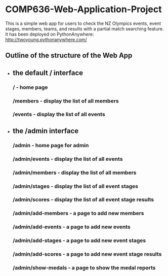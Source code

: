 # COMP636-Web-Application-Project
This is a simple web app for users to check the NZ Olympics events, event stages, members, teams, and results with a partial match searching feature.
It has been deployed on PythonAnywhere: http://twoyoung.pythonanywhere.com/


## Outline of the structure of the Web App

- <h2>the default / interface</h2>
  <h3>/ - home page</h3>
  <h3>/members - display the list of all members</h3>
  
  <h3>/events - display the list of all events</h3>
  
- <h2>the /admin interface</h2>
  <h3>/admin - home page for admin</h3>
  <h3>/admin/events - display the list of all events</h3>
  
  <h3>/admin/members - display the list of all members</h3>
  
  <h3>/admin/stages - display the list of all event stages</h3>

  <h3>/admin/scores - display the list of all event stage results</h3>
 
  <h3>/admin/add-members - a page to add new members</h3>
  
  <h3>/admin/add-events - a page to add new events</h3>
  
  <h3>/admin/add-stages - a page to add new event stages</h3>
  
  <h3>/admin/add-scores - a page to add new event stage results</h3>

  <h3>/admin/show-medals - a page to show the medal reports</h3>



